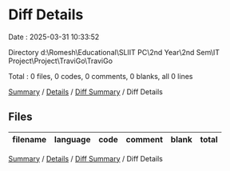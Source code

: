 # Diff Details

Date : 2025-03-31 10:33:52

Directory d:\\Romesh\\Educational\\SLIIT PC\\2nd Year\\2nd Sem\\IT Project\\Project\\TraviGo\\TraviGo

Total : 0 files,  0 codes, 0 comments, 0 blanks, all 0 lines

[Summary](results.md) / [Details](details.md) / [Diff Summary](diff.md) / Diff Details

## Files
| filename | language | code | comment | blank | total |
| :--- | :--- | ---: | ---: | ---: | ---: |

[Summary](results.md) / [Details](details.md) / [Diff Summary](diff.md) / Diff Details